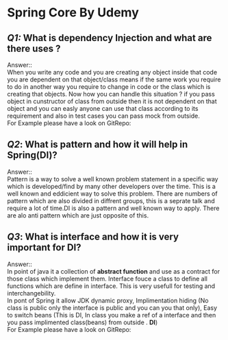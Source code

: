 # __Spring Core By Udemy__  

## _Q1:_ What is dependency Injection and what are there uses ?  
Answer::  
When you write any code and you are creating any object inside that code you are dependent on that object/class means if the same work you require to do in another way you require to change in code or
the class which is creating that objects. Now how you can handle this situation ? if you pass object in cunstructor of class from outside then it is not dependent on that object and you can easly anyone
can use that class according to its requirement and also in test cases you can pass mock from outside.  
For Example please have a look on GitRepo:


## _Q2_: What is pattern and how it will help in Spring(DI)?    
Answer::  
Pattern is a way to solve a well known problem statement in a specific way which is developed/find by many other developers over the time. This is a well known and eddicient way to solve this problem.
There are numbers of pattern which are also divided in diffrent groups, this is a seprate talk and require a lot of time.DI is also a pattern and well known way to apply. There are alo anti pattern which are just opposite of this.  

## _Q3_: What is interface and how it is very important for DI? 
Answer::  
In point of java it a collection of __abstract function__ and use as a contract for those class which implement them. Interface fouce a class to define all functions which are define in interface.
This is very usefull for testing and interchangebility.   
In pont of Spring it allow JDK dynamic proxy, Implimentation hiding (No class is public only the interface is public and you can you that only), Easy to switch beans (This is DI, In class you make a ref
of a interface and then you pass implimented class(beans) from outside . __DI__)   
For Example please have a look on GitRepo:  


